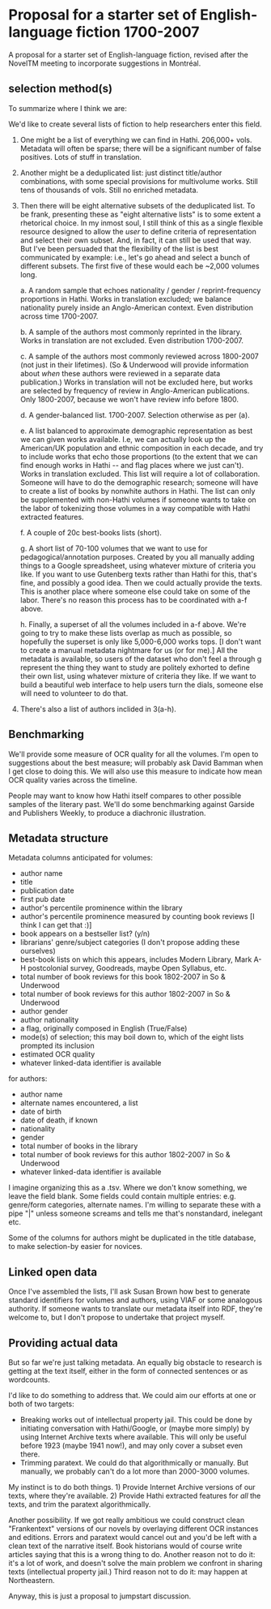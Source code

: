 Proposal for a starter set of English-language fiction 1700-2007
================================================================

A proposal for a starter set of English-language fiction, revised after the NovelTM meeting to incorporate suggestions in Montréal.

selection method(s)
--------------------

To summarize where I think we are:

We'd like to create several lists of fiction to help researchers enter this field.

1. One might be a list of everything we can find in Hathi. 206,000+ vols. Metadata will often be sparse; there will be a significant number of false positives. Lots of stuff in translation.

2. Another might be a deduplicated list: just distinct title/author combinations, with some special provisions for multivolume works. Still tens of thousands of vols. Still no enriched metadata.

3. Then there will be eight alternative subsets of the deduplicated list. To be frank, presenting these as "eight alternative lists" is to some extent a rhetorical choice. In my inmost soul, I still think of this as a single flexible resource designed to allow the *user* to define criteria of representation and select their own subset. And, in fact, it can still be used that way. But I've been persuaded that the flexibility of the list is best communicated by example: i.e., let's go ahead and select a bunch of different subsets. The first five of these would each be ~2,000 volumes long.

    a. A random sample that echoes nationality / gender / reprint-frequency proportions in Hathi. Works in translation excluded; we balance nationality purely inside an Anglo-American context. Even distribution across time 1700-2007.

    b. A sample of the authors most commonly reprinted in the library. Works in translation are not excluded. Even distribution 1700-2007.

    c. A sample of the authors most commonly reviewed across 1800-2007 (not just in their lifetimes). (So & Underwood will provide information about *when* these authors were reviewed in a separate data publication.) Works in translation will not be excluded here, but works are selected by frequency of review in Anglo-American publications. Only 1800-2007, because we won't have review info before 1800.

    d. A gender-balanced list. 1700-2007. Selection otherwise as per (a).

    e. A list balanced to approximate demographic representation as best we can given works available. I.e, we can actually look up the American/UK population and ethnic composition in each decade, and try to include works that echo those proportions (to the extent that we can find enough works in Hathi -- and flag places where we just can't). Works in translation excluded. This list will require a lot of collaboration. Someone will have to do the demographic research; someone will have to create a list of books by nonwhite authors in Hathi. The list can only be supplemented with non-Hathi volumes if someone wants to take on the labor of tokenizing those volumes in a way compatible with Hathi extracted features.

    f. A couple of 20c best-books lists (short).

    g. A short list of 70-100 volumes that we want to use for pedagogical/annotation purposes. Created by you all manually adding things to a Google spreadsheet, using whatever mixture of criteria you like. If you want to use Gutenberg texts rather than Hathi for this, that's fine, and possibly a good idea. Then we could actually provide the texts. This is another place where someone else could take on some of the labor. There's no reason this process has to be coordinated with a-f above.

    h. Finally, a superset of all the volumes included in a-f above. We're going to try to make these lists overlap as much as possible, so hopefully the superset is only like 5,000-6,000 works tops. [I don't want to create a manual metadata nightmare for us (or for me).] All the metadata is available, so users of the dataset who don't feel a through g represent the thing they want to study are politely exhorted to define their own list, using whatever mixture of criteria they like. If we want to build a beautiful web interface to help users turn the dials, someone else will need to volunteer to do that. 

4. There's also a list of authors inclided in 3(a-h).

Benchmarking
------------

We'll provide some measure of OCR quality for all the volumes. I'm open to suggestions about the best measure; will probably ask David Bamman when I get close to doing this. We will also use this measure to indicate how mean OCR quality varies across the timeline.

People may want to know how Hathi itself compares to other possible samples of the literary past. We'll do some benchmarking against Garside and Publishers Weekly, to produce a diachronic illustration.

Metadata structure
------------------

Metadata columns anticipated for volumes:

* author name
* title
* publication date
* first pub date
* author's percentile prominence within the library
* author's percentile prominence measured by counting book reviews [I think I can get that :)]
* book appears on a bestseller list? (y/n)
* librarians' genre/subject categories (I don't propose adding these ourselves)
* best-book lists on which this appears, includes Modern Library, Mark A-H postcolonial survey, Goodreads, maybe Open Syllabus, etc.
* total number of book reviews for this book 1802-2007 in So & Underwood
* total number of book reviews for this author 1802-2007 in So & Underwood
* author gender
* author nationality
* a flag, originally composed in English (True/False)
* mode(s) of selection; this may boil down to, which of the eight lists prompted its inclusion
* estimated OCR quality
* whatever linked-data identifier is available

for authors:

* author name
* alternate names encountered, a list
* date of birth
* date of death, if known
* nationality
* gender
* total number of books in the library
* total number of book reviews for this author 1802-2007 in So & Underwood
* whatever linked-data identifier is available

I imagine organizing this as a .tsv. Where we don't know something, we leave the field blank.
Some fields could contain multiple entries: e.g. genre/form categories, alternate names. I'm willing to separate these with a pipe "|" unless someone screams and tells me that's nonstandard, inelegant etc.

Some of the columns for authors might be duplicated in the title database, to make selection-by easier for novices.

Linked open data
----------------

Once I've assembled the lists, I'll ask Susan Brown how best to generate standard identifiers for volumes and authors, using VIAF or some analogous authority. If someone wants to translate our metadata itself into RDF, they're welcome to, but I don't propose to undertake that project myself.

Providing actual data
---------------------

But so far we're just talking metadata. An equally big obstacle to research is getting at the text itself, either in the form of connected sentences or as wordcounts.

I'd like to do something to address that. We could aim our efforts at one or both of two targets:

* Breaking works out of intellectual property jail. This could be done by initiating conversation with Hathi/Google, or (maybe more simply) by using Internet Archive texts where available. This will only be useful before 1923 (maybe 1941 now!), and may only cover a subset even there.
* Trimming paratext. We could do that algorithmically or manually. But manually, we probably can't do a lot more than 2000-3000 volumes.

My instinct is to do both things. 1) Provide Internet Archive versions of our texts, where they're available. 2) Provide Hathi extracted features for *all* the texts, and trim the paratext algorithmically.

Another possibility. If we got really ambitious we could construct clean "Frankentext" versions of our novels by overlaying different OCR instances and editions. Errors and paratext would cancel out and you'd be left with a clean text of the narrative itself. Book historians would of course write articles saying that this is a wrong thing to do. Another reason not to do it: it's a lot of work, and doesn't solve the main problem we confront in sharing texts (intellectual property jail.) Third reason not to do it: may happen at Northeastern.

Anyway, this is just a proposal to jumpstart discussion.
